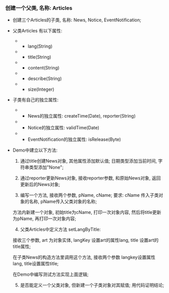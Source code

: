 ### 创建一个父类, 名称: Articles
+ 创建三个Articles的子类, 名称: News, Notice, EventNotification; 

+ 父类Articles 有以下属性:

    + + lang(String)
    
    + + title(String)
    
    + + content(String)
    
    + + describe(String)
    
    + + size(Integer)
    
+ 子类有自己的独立属性:

    + + News的独立属性: createTime(Date), reporter(String)
    
    + + Notice的独立属性: validTime(Date)
    
    + + EventNotification的独立属性: isRelease(Byte)
    
+ Demo中建立以下方法:

    1. 通过title创建News对象, 其他属性添加默认值; 日期类型添加当前时间, 字符串类型添加"None";
    
    2. 通过reporter更新News对象, 接收reporter参数, 和原始News对象, 返回更新后的News对象;
    
    3. 编写一个方法, 接收两个参数, pName, cName; 要求: cName 传入子类对象的名称, pName传入父类对象的名称; 
    
    方法内新建一个对象, 初始title为cName, 打印一次对象内容, 然后将title更新为pName, 再打印一次对象内容;
   
    4. 父类Articles中定义方法 setLangByTitle:
    
    接收三个参数, art 为对象实体, langKey 设置art的属性lang, title 设置art的title属性;
    
    在子类News的构造方法里调用这个方法, 接收两个参数 langkey设置属性lang, title设置属性title;
    
    在Demo中编写测试方法实现上面逻辑;
    
    5. 是否能定义一个父类对象, 但新建一个子类对象对其赋值; 用代码证明结论;
          
          